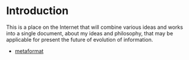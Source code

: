 # Introduction
This is a place on the Internet that will combine various ideas and works into a single document, about my ideas and philosophy, that may be applicable for present the future of evolution of information.

- [metaformat](metaformat/0001-metaform-philosophy/0001-metaform-philosophy.md)
